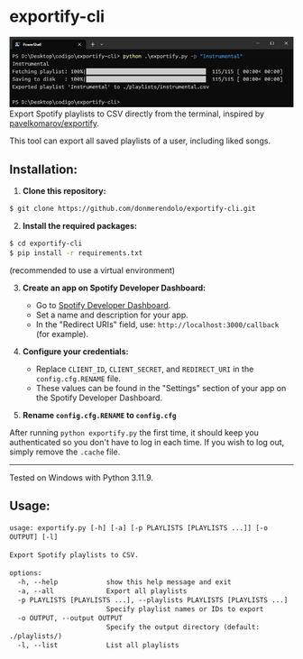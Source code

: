 # exportify-cli
![](exportify.png?raw=true "exportify-cli") \
Export Spotify playlists to CSV directly from the terminal, inspired by [pavelkomarov/exportify](https://github.com/pavelkomarov/exportify).

This tool can export all saved playlists of a user, including liked songs.

## Installation:
1. **Clone this repository:**
```bash
$ git clone https://github.com/donmerendolo/exportify-cli.git
```

2. **Install the required packages:**
```bash
$ cd exportify-cli
$ pip install -r requirements.txt
```
(recommended to use a virtual environment)
  
3. **Create an app on Spotify Developer Dashboard:**
   - Go to [Spotify Developer Dashboard](https://developer.spotify.com/dashboard).
   - Set a name and description for your app.
   - In the "Redirect URIs" field, use: `http://localhost:3000/callback` (for example).

4. **Configure your credentials:**
   - Replace `CLIENT_ID`, `CLIENT_SECRET`, and `REDIRECT_URI` in the `config.cfg.RENAME` file.
   - These values can be found in the "Settings" section of your app on the Spotify Developer Dashboard.

6. **Rename `config.cfg.RENAME` to `config.cfg`**

After running `python exportify.py` the first time, it should keep you authenticated so you don't have to log in each time. If you wish to log out, simply remove the `.cache` file.

---

Tested on Windows with Python 3.11.9.

## Usage:
```
usage: exportify.py [-h] [-a] [-p PLAYLISTS [PLAYLISTS ...]] [-o OUTPUT] [-l]

Export Spotify playlists to CSV.

options:
  -h, --help            show this help message and exit
  -a, --all             Export all playlists
  -p PLAYLISTS [PLAYLISTS ...], --playlists PLAYLISTS [PLAYLISTS ...]
                        Specify playlist names or IDs to export
  -o OUTPUT, --output OUTPUT
                        Specify the output directory (default: ./playlists/)
  -l, --list            List all playlists
```

